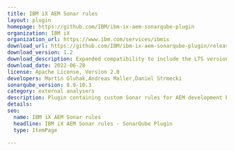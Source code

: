 ```yaml
---
title: IBM iX AEM Sonar rules
layout: plugin
homepage: https://github.com/IBM/ibm-ix-aem-sonarqube-plugin
organization: IBM iX
organization_url: https://www.ibm.com/services/ibmix
download_url: https://github.com/IBM/ibm-ix-aem-sonarqube-plugin/releases/download/v1.2/ibmix-aem-sonar-rules-1.2.jar
download_version: 1.2
download_description: Expanded compatibility to include the LTS version
download_date: 2022-06-28
license: Apache License, Version 2.0
developers: Martin Gluhak,Andreas Maller,Daniel Strmecki
sonarqube_version: 8.9-10.3
category: external analysers
description: Plugin containing custom Sonar rules for AEM development based on IBM iX internal guidelines
details: 
seo:
  name: IBM iX AEM Sonar rules
  headline: IBM iX AEM Sonar rules - SonarQube Plugin
  type: ItemPage

---
```

